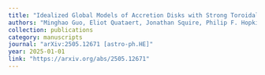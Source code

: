 ```yaml
---
title: "Idealized Global Models of Accretion Disks with Strong Toroidal Magnetic Fields"
authors: "Minghao Guo, Eliot Quataert, Jonathan Squire, Philip F. Hopkins, and James M. Stone"
collection: publications
category: manuscripts
journal: "arXiv:2505.12671 [astro-ph.HE]"
year: 2025-01-01
link: "https://arxiv.org/abs/2505.12671"
---
```


<!-- Optional: abstract or additional info -->
